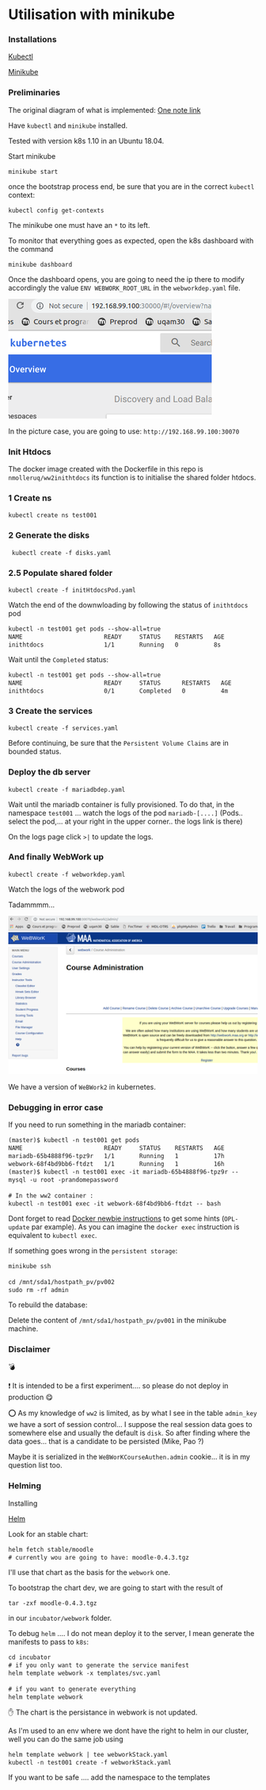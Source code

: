 # Utilisation with minikube

### Installations

[Kubectl](https://kubernetes.io/docs/tasks/tools/install-kubectl/)

[Minikube](https://github.com/kubernetes/minikube)

### Preliminaries

The original diagram of what is implemented: [One note link](https://1drv.ms/f/s!AlNsK5gd2-LsgSrhNY3P7pbtUbkO)

Have `kubectl` and `minikube` installed.

Tested with version k8s 1.10 in an Ubuntu 18.04.

Start minikube
```
minikube start
``` 
once the bootstrap process end, be sure that you are in the correct `kubectl` context:
```
kubectl config get-contexts
```
The minikube one must have an `*` to its left.

To monitor that everything goes as expected, open the k8s dashboard with the command
```
minikube dashboard
```

Once the dashboard opens, you are going to need the ip there to modify accordingly the value `ENV WEBWORK_ROOT_URL`
in the `webworkdep.yaml` file.

![Cluster IP](img/minik8IP.png)

In the picture case, you are going to use: `http://192.168.99.100:30070`

### Init Htdocs

The docker image created with the Dockerfile in this repo is `nmolleruq/ww2inithtdocs` its function is to initialise the shared folder htdocs.


### 1 Create ns

```
kubectl create ns test001
```

### 2 Generate the disks

```
 kubectl create -f disks.yaml
```

### 2.5 Populate shared folder

```
kubectl create -f initHtdocsPod.yaml
```

Watch the end of the downwloading by following the status of `inithtdocs` pod
```
kubectl -n test001 get pods --show-all=true
NAME                       READY     STATUS    RESTARTS   AGE
inithtdocs                 1/1       Running   0          8s
```
Wait until the `Completed` status:
```
kubectl -n test001 get pods --show-all=true
NAME                       READY     STATUS      RESTARTS   AGE
inithtdocs                 0/1       Completed   0          4m
```


### 3 Create the services 

```
kubectl create -f services.yaml
```

Before continuing, be sure that the `Persistent Volume Claims` are in bounded status.

### Deploy the db server

```
kubectl create -f mariadbdep.yaml
```

Wait until the mariadb container is fully provisioned. To do that, in the namespace `test001` ... watch the logs of the pod `mariadb-[....]` (Pods.. select the pod,... at your right in the upper corner.. the logs link is there)

On the logs page click `>|` to update the logs.

### And finally WebWork up

```
kubectl create -f webworkdep.yaml
```

Watch the logs of the webwork pod 


Tadammmm...

![Admin course](img/adminCourse.png)

We have a version of `WeBWork2` in kubernetes.

### Debugging in error case
If you need to run something in the mariadb container:
```
(master)$ kubectl -n test001 get pods
NAME                       READY     STATUS    RESTARTS   AGE
mariadb-65b4888f96-tpz9r   1/1       Running   1          17h
webwork-68f4bd9bb6-ftdzt   1/1       Running   1          16h
(master)$ kubectl -n test001 exec -it mariadb-65b4888f96-tpz9r -- mysql -u root -prandomepassword

# In the ww2 container :
kubectl -n test001 exec -it webwork-68f4bd9bb6-ftdzt -- bash
```

Dont forget to read [Docker newbie instructions](https://github.com/openwebwork/webwork2/wiki/Docker-newbie-instructions) to get some hints (`OPL-update` par example). As you can imagine the `docker exec` instruction is equivalent to `kubectl exec`.

If something goes wrong in the `persistent storage`:

```
minikube ssh

cd /mnt/sda1/hostpath_pv/pv002
sudo rm -rf admin
```

To rebuild the database:

Delete the content of `/mnt/sda1/hostpath_pv/pv001` in the minikube machine.

### Disclaimer

:bomb:

:exclamation: It is intended to be a first experiment.... so please do not deploy in production :yum:

:o: As my knowledge of `ww2` is limited, as by what I see in the table `admin_key` we have a sort of session control... I suppose the real session data goes to somewhere else and usually the default is `disk`. So after finding where the data goes... that is a candidate to be persisted (Mike, Pao ?)

Maybe it is serialized in the `WeBWorKCourseAuthen.admin` cookie... it is in my question list too.

### Helming

Installing

[Helm](https://docs.helm.sh/using_helm/)

Look for an stable chart:

```
helm fetch stable/moodle
# currently wou are going to have: moodle-0.4.3.tgz
```

I'll use that chart as the basis for the `webwork` one.

To bootstrap the chart dev, we are going to start with the result of
```
tar -zxf moodle-0.4.3.tgz
```
in our `incubator/webwork` folder.

To debug `helm` .... I do not mean deploy it to the server, I mean generate the manifests to pass to `k8s`:

```
cd incubator
# if you only want to generate the service manifest
helm template webwork -x templates/svc.yaml

# if you want to generate everything 
helm template webwork
```

:hand: The chart is the persistance in webwork is not updated.


As I'm used to an env where we dont have the right to helm in our cluster, well you can do the same job using

```
helm template webwork | tee webworkStack.yaml
kubectl -n test001 create -f webworkStack.yaml
```
If you want to be safe .... add the namespace to the templates 